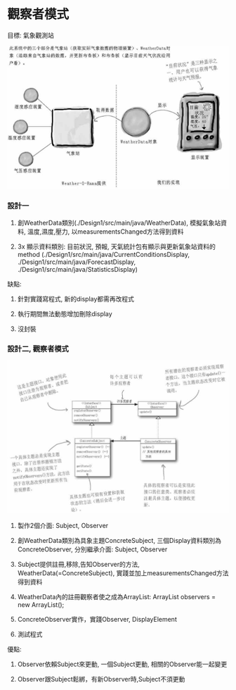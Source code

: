 # 觀察者模式

目標: 氣象觀測站

![氣象觀測站](./img/1.PNG)

### 設計一

1. 創WeatherData類別(./Design1/src/main/java/WeatherData), 模擬氣象站資料, 溫度,濕度,壓力, 以measurementsChanged方法得到資料

2. 3x 顯示資料類別: 目前狀況, 預報, 天氣統計包有顯示與更新氣象站資料的method (./Design1/src/main/java/CurrentConditionsDisplay, ./Design1/src/main/java/ForecastDisplay, ./Design1/src/main/java/StatisticsDisplay)

缺點:

1. 針對實踐寫程式, 新的display都需再改程式

2. 執行期間無法動態增加刪除display

3. 沒封裝

### 設計二, 觀察者模式

![觀察者模式](./img/2.PNG)

1. 製作2個介面: Subject, Observer

2. 創WeatherData類別為具象主題ConcreteSubject, 三個Display資料類別為ConcreteObserver, 分別繼承介面: Subject, Observer

3. Subject提供註冊,移除,告知Observer的方法, WeatherData(=ConcreteSubject), 實踐並加上measurementsChanged方法得到資料

4. WeatherData內的註冊觀察者使之成為ArrayList: ArrayList<Observer> observers = new ArrayList();

5. ConcreteObserver實作，實踐Observer, DisplayElement

6. 測試程式

優點:

1. Observer依賴Subject來更動, 一個Subject更動, 相關的Observer能一起變更

2. Observer跟Subject鬆綁，有新Observer時,Subject不須更動

